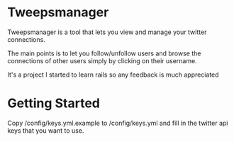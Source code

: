 Tweepsmanager
============

Tweepsmanager is a tool that lets you view and manage your twitter connections.

The main points is to let you follow/unfollow users and browse the connections of other users simply by clicking on their username.

It's a project I started to learn rails so any feedback is much appreciated

Getting Started
===============

Copy /config/keys.yml.example to /config/keys.yml and fill in the twitter api keys that you want to use.
